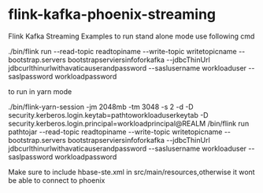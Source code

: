 # flink-kafka-phoenix-streaming
Flink Kafka Streaming Examples
to run stand alone mode use following cmd

./bin/flink run <pathtojar> --read-topic readtopiname --write-topic writetopicname --bootstrap.servers bootstrapserviersinfoforkafka --jdbcThinUrl jdbcurlthinurlwithavaticauserandpassword --saslusername workloaduser --saslpassword workloadpassword
 
to run in yarn mode

./bin/flink-yarn-session -jm 2048mb  -tm 3048 -s 2 -d -D security.kerberos.login.keytab=pathtoworkloaduserkeytab -D security.kerberos.login.principal=workloadprincipal@REALM
 /bin/flink run pathtojar --read-topic readtopiname --write-topic writetopicname --bootstrap.servers bootstrapserviersinfoforkafka --jdbcThinUrl jdbcurlthinurlwithavaticauserandpassword --saslusername workloaduser --saslpassword workloadpassword

 Make sure to include hbase-ste.xml in src/main/resources,otherwise it wont be able to connect to phoenix

